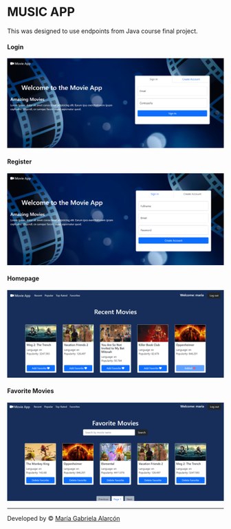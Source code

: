 # MUSIC APP

This was designed to use endpoints from Java course final project.

#### Login

![Login](./images/login.png)


#### Register

![Register](./images/register.png)


#### Homepage

![Homepage](./images/home.png)


#### Favorite Movies

![Favorite](./images/favorite.png)


---
Developed by © [María Gabriela Alarcón](https://github.com/mariagaa993)
